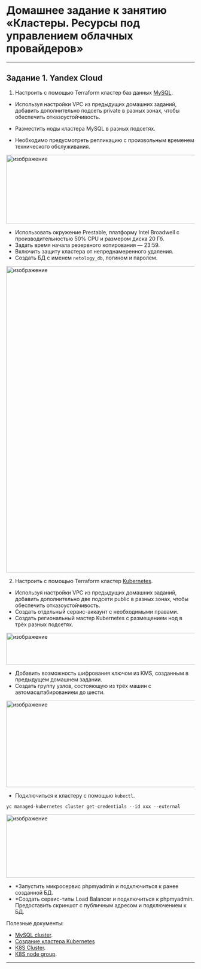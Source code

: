 # Домашнее задание к занятию «Кластеры. Ресурсы под управлением облачных провайдеров»

---

## Задание 1. Yandex Cloud

1. Настроить с помощью Terraform кластер баз данных [MySQL](cluster_db.tf).

 - Используя настройки VPC из предыдущих домашних заданий, добавить дополнительно подсеть private в разных зонах, чтобы обеспечить отказоустойчивость. 
 
 - Разместить ноды кластера MySQL в разных подсетях.
 - Необходимо предусмотреть репликацию с произвольным временем технического обслуживания.

<img width="969" height="184" alt="изображение" src="https://github.com/user-attachments/assets/dc3e0140-7564-43eb-80d6-4e7f3e4b9522" />

 - Использовать окружение Prestable, платформу Intel Broadwell с производительностью 50% CPU и размером диска 20 Гб.
 - Задать время начала резервного копирования — 23:59.
 - Включить защиту кластера от непреднамеренного удаления.
 - Создать БД с именем `netology_db`, логином и паролем.

<img width="627" height="818" alt="изображение" src="https://github.com/user-attachments/assets/1a046d74-2fbe-4c6c-9bc1-c1fcadc88e42" />

2. Настроить с помощью Terraform кластер [Kubernetes](cluster_k8s.tf).

 - Используя настройки VPC из предыдущих домашних заданий, добавить дополнительно две подсети public в разных зонах, чтобы обеспечить отказоустойчивость.
 - Создать отдельный сервис-аккаунт с необходимыми правами. 
 - Создать региональный мастер Kubernetes с размещением нод в трёх разных подсетях.

 <img width="1047" height="85" alt="изображение" src="https://github.com/user-attachments/assets/fee647da-410f-4eb3-8a29-ff3daecaaefc" />

 - Добавить возможность шифрования ключом из KMS, созданным в предыдущем домашнем задании.
 - Создать группу узлов, состояющую из трёх машин с автомасштабированием до шести.
 
 <img width="992" height="231" alt="изображение" src="https://github.com/user-attachments/assets/c2f8cfbd-e121-47b7-91b0-a6dd04d31b79" />

 - Подключиться к кластеру с помощью `kubectl`.
  ```
  yc managed-kubernetes cluster get-credentials --id xxx --external
  ```
<img width="834" height="169" alt="изображение" src="https://github.com/user-attachments/assets/82c8af12-f77a-4c0c-a849-0f12f9a37470" />

 - *Запустить микросервис phpmyadmin и подключиться к ранее созданной БД.
 - *Создать сервис-типы Load Balancer и подключиться к phpmyadmin. Предоставить скриншот с публичным адресом и подключением к БД.

Полезные документы:

- [MySQL cluster](https://registry.terraform.io/providers/yandex-cloud/yandex/latest/docs/resources/mdb_mysql_cluster).
- [Создание кластера Kubernetes](https://cloud.yandex.ru/docs/managed-kubernetes/operations/kubernetes-cluster/kubernetes-cluster-create)
- [K8S Cluster](https://registry.terraform.io/providers/yandex-cloud/yandex/latest/docs/resources/kubernetes_cluster).
- [K8S node group](https://registry.terraform.io/providers/yandex-cloud/yandex/latest/docs/resources/kubernetes_node_group).

---
